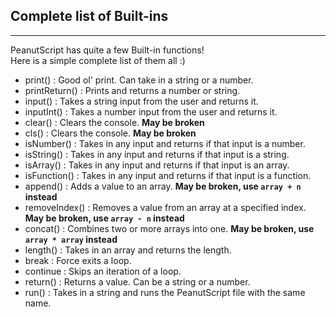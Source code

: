 ## Complete list of Built-ins
___
PeanutScript has quite a few Built-in functions!<br>
Here is a simple complete list of them all :)<br>
- print() : Good ol' print. Can take in a string or a number.
- printReturn() : Prints and returns a number or string.
- input() : Takes a string input from the user and returns it.
- inputInt() : Takes a number input from the user and returns it.
- clear() : Clears the console. **May be broken**
- cls() : Clears the console. **May be broken**
- isNumber() : Takes in any input and returns if that input is a number.
- isString() : Takes in any input and returns if that input is a string.
- isArray() : Takes in any input and returns if that input is an array.
- isFunction() : Takes in any input and returns if that input is a function.
- append() : Adds a value to an array. **May be broken, use `array + n` instead**
- removeIndex() : Removes a value from an array at a specified index. **May be broken, use `array - n` instead**
- concat() : Combines two or more arrays into one. **May be broken, use `array * array` instead**
- length() : Takes in an array and returns the length.
- break : Force exits a loop.
- continue : Skips an iteration of a loop.
- return() : Returns a value. Can be a string or a number.
- run() : Takes in a string and runs the PeanutScript file with the same name.